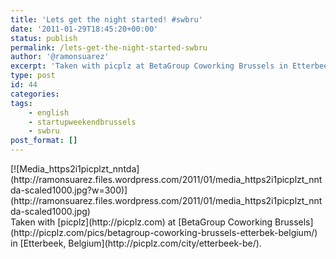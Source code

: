```yaml
---
title: 'Lets get the night started! #swbru'
date: '2011-01-29T18:45:20+00:00'
status: publish
permalink: /lets-get-the-night-started-swbru
author: '@ramonsuarez'
excerpt: 'Taken with picplz at BetaGroup Coworking Brussels in Etterbeek, Belgium.'
type: post
id: 44
categories:
tags:
    - english
    - startupweekendbrussels
    - swbru
post_format: []
---
```

<div class="p_embed p_image_embed">[![Media_https2i1picplzt_nntda](http://ramonsuarez.files.wordpress.com/2011/01/media_https2i1picplzt_nntda-scaled1000.jpg?w=300)](http://ramonsuarez.files.wordpress.com/2011/01/media_https2i1picplzt_nntda-scaled1000.jpg)</div>Taken with [picplz](http://picplz.com) at [BetaGroup Coworking Brussels](http://picplz.com/pics/betagroup-coworking-brussels-etterbek-belgium/) in [Etterbeek, Belgium](http://picplz.com/city/etterbeek-be/). 